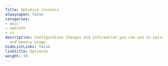 ```yaml
---
Title: Optimize clusters
alwaysopen: false
categories:
- docs
- operate
- rs
description: Configuration changes and information you can use to optimize your performance
  and memory usage.
hideListLinks: false
linktitle: Optimize
weight: 50
---
```

